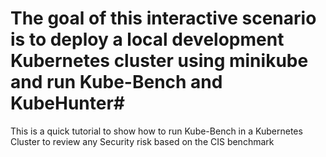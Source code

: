# The goal of this interactive scenario is to deploy a local development Kubernetes cluster using minikube and run Kube-Bench and KubeHunter#

This is a quick tutorial to show how to run Kube-Bench in a Kubernetes Cluster to review any Security risk based on the CIS benchmark




